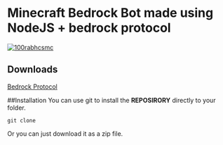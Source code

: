 # Minecraft Bedrock Bot made using NodeJS + bedrock protocol

<p align="left"> <a href="https://twitter.com/@any_banana" target="blank"><img src="https://img.shields.io/twitter/follow/any_banana?logo=twitter&style=for-the-badge" alt="100rabhcsmc" /></a> </p>







## Downloads

[Bedrock Protocol](https://github.com/PrismarineJS/bedrock-protocol)



##Installation 
You can use git to install the **REPOSIRORY** directly to your folder.
```
git clone 
```
Or you can just download it as a zip file.
